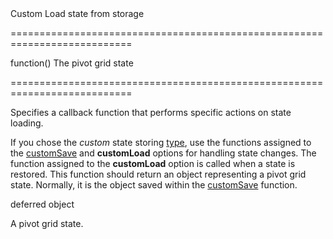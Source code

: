 <!--**
/*-------------------------------------------
    Auto-generated file. Do not modify.
-------------------------------------------

**-->
<!--d-->Custom Load state from storage<!--/d-->
===========================================================================
<!--type-->function()<!--/type-->
<!--frd-->The pivot grid state<!--/frd-->
===========================================================================

<!--shortDescription-->
Specifies a callback function that performs specific actions on state loading.
<!--/shortDescription-->

<!--fullDescription-->
If you chose the *custom* state storing [type](/Documentation/ApiReference/UI_Widgets/dxPivotGrid/Configuration/stateStoring/#type), use the functions assigned to the [customSave](/Documentation/ApiReference/UI_Widgets/dxPivotGrid/Configuration/stateStoring/#customSave) and **customLoad** options for handling state changes. The function assigned to the **customLoad** option is called when a state is restored. This function should return an object representing a pivot grid state. Normally, it is the object saved within the [customSave](/Documentation/ApiReference/UI_Widgets/dxPivotGrid/Configuration/stateStoring/#customSave) function.
<!--/fullDescription-->
<!--typeFunctionReturnType-->deferred object<!--/typeFunctionReturnType-->
<!--typeFunctionReturnDescription-->
A pivot grid state.
<!--/typeFunctionReturnDescription-->